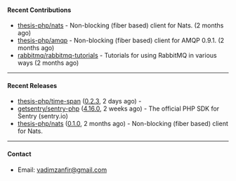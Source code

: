#### Recent Contributions

- [thesis-php/nats](https://github.com/thesis-php/nats) - Non-blocking (fiber based) client for Nats. (2 months ago)
- [thesis-php/amqp](https://github.com/thesis-php/amqp) - Non-blocking (fiber based) client for AMQP 0.9.1. (2 months ago)
- [rabbitmq/rabbitmq-tutorials](https://github.com/rabbitmq/rabbitmq-tutorials) - Tutorials for using RabbitMQ in various ways (2 months ago)

---

#### Recent Releases

- [thesis-php/time-span](https://github.com/thesis-php/time-span) ([0.2.3](https://github.com/thesis-php/time-span/releases/tag/0.2.3), 2 days ago) - 
- [getsentry/sentry-php](https://github.com/getsentry/sentry-php) ([4.16.0](https://github.com/getsentry/sentry-php/releases/tag/4.16.0), 2 weeks ago) - The official PHP SDK for Sentry (sentry.io)
- [thesis-php/nats](https://github.com/thesis-php/nats) ([0.1.0](https://github.com/thesis-php/nats/releases/tag/0.1.0), 2 months ago) - Non-blocking (fiber based) client for Nats.

---

#### Contact

- Email: [vadimzanfir@gmail.com](mailto://vadimzanfir@gmail.com)
